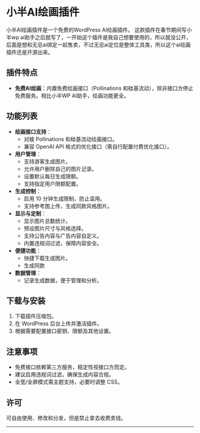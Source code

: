 # 小半AI绘画插件

小半AI绘画插件是一个免费的WordPress AI绘画插件。
这款插件在春节期间写小半wp ai助手之后就写了，一开始这个插件是我自己想要使用的，所以就没公开，后面是想和无忌ai绑定一起售卖，不过无忌ai定位是整体工具类，所以这个ai绘画插件还是开源出来。

## 插件特点

- **免费AI绘画**：内置免费绘画接口（Pollinations 和硅基流动），除非接口方停止免费服务。相比小半WP AI助手，绘画功能更全。


## 功能列表

- **绘画接口支持**：
  - 对接 Pollinations 和硅基流动绘画接口。
  - 兼容 OpenAI API 格式的优化接口（需自行配置付费优化接口）。
- **用户管理**：
  - 支持游客生成图片。
  - 允许用户删除自己的图片记录。
  - 设置默认每日生成限额。
  - 支持指定用户限额配置。
- **生成控制**：
  - 启用 10 分钟生成限制，防止滥用。
  - 支持参考图上传，生成同款风格图片。
- **显示与定制**：
  - 显示图片总数统计。
  - 预设图片尺寸与风格选择。
  - 支持公告内容与广告内容自定义。
  - 内置违规词过滤，保障内容安全。
- **便捷功能**：
  - 快捷下载生成图片。
  - 生成同款
- **数据管理**：
  - 记录生成数据，便于管理和分析。

## 下载与安装


1. 下载插件压缩包。
2. 在 WordPress 后台上传并激活插件。
3. 根据需要配置接口密钥、限额及其他设置。


## 注意事项

- 免费接口依赖第三方服务，稳定性视接口方而定。
- 建议启用违规词过滤，确保生成内容合规。
- 全宽/全屏模式需主题支持，必要时调整 CSS。


## 许可

可自由使用、修改和分发，但是禁止拿去收费卖钱。

---
